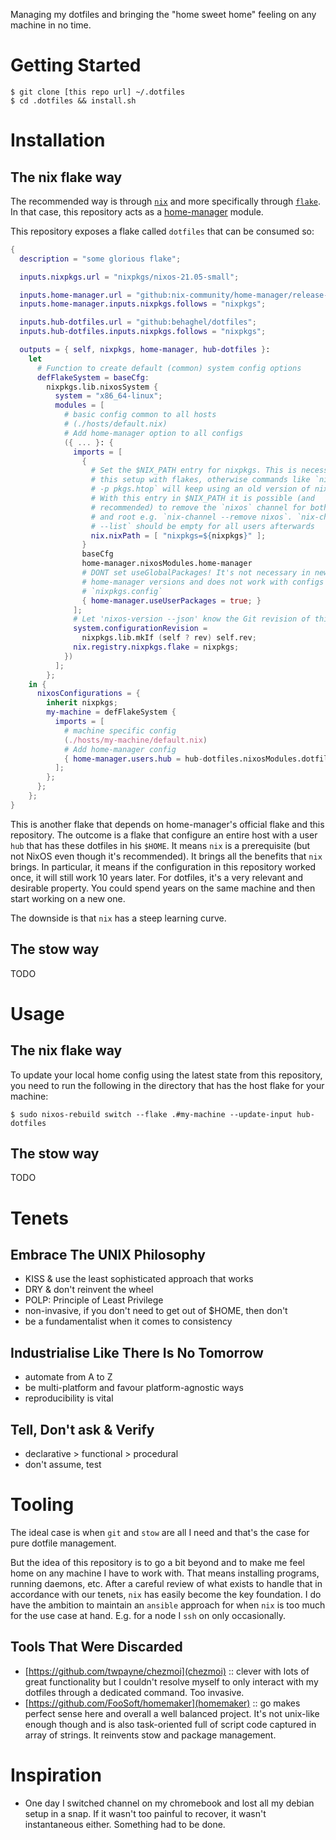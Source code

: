 Managing my dotfiles and bringing the "home sweet home" feeling on any
machine in no time.

# Getting Started

``` shell
$ git clone [this repo url] ~/.dotfiles
$ cd .dotfiles && install.sh
```

# Installation

## The nix flake way

The recommended way is through [`nix`](https://nixos.org/) and more
specifically through [`flake`](https://nixos.wiki/wiki/Flakes). In
that case, this repository acts as
a [home-manager](https://github.com/nix-community/home-manager)
module.

This repository exposes a flake called `dotfiles` that can be consumed
so:

``` nix
{
  description = "some glorious flake";

  inputs.nixpkgs.url = "nixpkgs/nixos-21.05-small";

  inputs.home-manager.url = "github:nix-community/home-manager/release-21.05";
  inputs.home-manager.inputs.nixpkgs.follows = "nixpkgs";

  inputs.hub-dotfiles.url = "github:behaghel/dotfiles";
  inputs.hub-dotfiles.inputs.nixpkgs.follows = "nixpkgs";

  outputs = { self, nixpkgs, home-manager, hub-dotfiles }:
    let
      # Function to create default (common) system config options
      defFlakeSystem = baseCfg:
        nixpkgs.lib.nixosSystem {
          system = "x86_64-linux";
          modules = [
            # basic config common to all hosts
            # (./hosts/default.nix)
            # Add home-manager option to all configs
            ({ ... }: {
              imports = [
                {
                  # Set the $NIX_PATH entry for nixpkgs. This is necessary in
                  # this setup with flakes, otherwise commands like `nix-shell
                  # -p pkgs.htop` will keep using an old version of nixpkgs.
                  # With this entry in $NIX_PATH it is possible (and
                  # recommended) to remove the `nixos` channel for both users
                  # and root e.g. `nix-channel --remove nixos`. `nix-channel
                  # --list` should be empty for all users afterwards
                  nix.nixPath = [ "nixpkgs=${nixpkgs}" ];
                }
                baseCfg
                home-manager.nixosModules.home-manager
                # DONT set useGlobalPackages! It's not necessary in newer
                # home-manager versions and does not work with configs using
                # `nixpkgs.config`
                { home-manager.useUserPackages = true; }
              ];
              # Let 'nixos-version --json' know the Git revision of this flake.
              system.configurationRevision =
                nixpkgs.lib.mkIf (self ? rev) self.rev;
              nix.registry.nixpkgs.flake = nixpkgs;
            })
          ];
        };
    in {
      nixosConfigurations = {
        inherit nixpkgs;
        my-machine = defFlakeSystem {
          imports = [
            # machine specific config
            (./hosts/my-machine/default.nix)
            # Add home-manager config
            { home-manager.users.hub = hub-dotfiles.nixosModules.dotfiles; }
          ];
        };
      };
    };
}
```

This is another flake that depends on home-manager's official flake
and this repository. The outcome is a flake that configure an entire
host with a user `hub` that has these dotfiles in his `$HOME`. It
means `nix` is a prerequisite (but not NixOS even though it's
recommended). It brings all the benefits that `nix` brings. In
particular, it means if the configuration in this repository worked
once, it will still work 10 years later. For dotfiles, it's a very
relevant and desirable property. You could spend years on the same
machine and then start working on a new one.

The downside is that `nix` has a steep learning curve.

## The stow way

TODO

# Usage

## The nix flake way

To update your local home config using the latest state from this
repository, you need to run the following in the directory that has
the host flake for your machine:

``` shell
$ sudo nixos-rebuild switch --flake .#my-machine --update-input hub-dotfiles
```

## The stow way

TODO

# Tenets

## Embrace The UNIX Philosophy
- KISS & use the least sophisticated approach that works
- DRY & don't reinvent the wheel
- POLP: Principle of Least Privilege
- non-invasive, if you don't need to get out of $HOME, then don't
- be a fundamentalist when it comes to consistency

## Industrialise Like There Is No Tomorrow
- automate from A to Z
- be multi-platform and favour platform-agnostic ways
- reproducibility is vital

## Tell, Don't ask & Verify
- declarative > functional > procedural
- don't assume, test

# Tooling

The ideal case is when `git` and `stow` are all I need and that's the
case for pure dotfile management.

But the idea of this repository is to go a bit beyond and to make me
feel home on any machine I have to work with. That means installing
programs, running daemons, etc. After a careful review of what exists
to handle that in accordance with our tenets, `nix` has easily become
the key foundation. I do have the ambition to maintain an `ansible`
approach for when `nix` is too much for the use case at hand. E.g. for
a node I `ssh` on only occasionally.

## Tools That Were Discarded

- [https://github.com/twpayne/chezmoi](chezmoi) :: clever with lots of
  great functionality but I couldn't resolve myself to only interact
  with my dotfiles through a dedicated command. Too invasive.
- [https://github.com/FooSoft/homemaker](homemaker) :: go makes
  perfect sense here and overall a well balanced project. It's not
  unix-like enough though and is also task-oriented full of script
  code captured in array of strings. It reinvents stow and package
  management.

# Inspiration

- One day I switched channel on my chromebook and lost all my debian
  setup in a snap. If it wasn't too painful to recover, it wasn't
  instantaneous either. Something had to be done.
